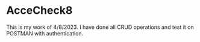 # AcceCheck8
This is my work of 4/8/2023. I have done all CRUD operations and test it on POSTMAN with authentication. 
